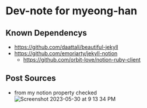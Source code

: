 # Dev-note for myeong-han
## Known Dependencys
- https://github.com/daattali/beautiful-jekyll
- https://github.com/emoriarty/jekyll-notion
  - https://github.com/orbit-love/notion-ruby-client

## Post Sources
- from my notion property checked
![Screenshot 2023-05-30 at 9 13 34 PM](https://github.com/myeong-han/myeong-han.github.io/assets/31746222/67264fef-e543-49e9-a103-19155e5bb1cc)
